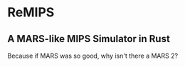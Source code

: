# ReMIPS
## A MARS-like MIPS Simulator in Rust
Because if MARS was so good, why isn't there a MARS 2?

